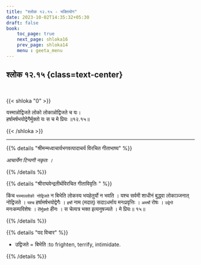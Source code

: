 ```yaml
---
title: "श्लोक १२.१५ - भक्तियोग"
date: 2023-10-02T14:35:32+05:30
draft: false
book:
    toc_page: true
    next_page: shloka16
    prev_page: shloka14
    menu : geeta_menu
---
```




## श्लोक १२.१५ {class=text-center}

<br/>

{{< shloka  "0"  >}}

यस्मान्नोद्विजते लोको लोकान्नोद्विजते च यः।  
हर्षामर्षभयोद्वेगैर्मुक्तो यः स च मे प्रियः ॥१२.१५॥

{{< /shloka >}}

---


{{% details "श्रीमन्मध्वाचार्यभगवत्पादाचर्य विरचित  गीताभाष्य" %}}

*आचार्येण टिप्पणी नकृतः ।*

{{% /details %}}



{{% details "श्रीराघवेन्द्रतीर्थविरचित गीताविवृतिः " %}}

किंच `यस्माल्लोको नोद्विजते` न बिभेति लोकस्य भयहेतुर्यो न भवति । यश्च
सर्वमी शाधीनं बुद्ध्वा लोकाञ्जनात्‌ नोद्विजते । `यश्च` हर्षामर्षभयोद्वेगैः । `हर्षो` नाम
(मदात्‌) सदाऽधर्माय मनःप्रवृत्तिः । `अमर्षो` रोषः । `उद्वेगो` मनःकम्पविशेषः ।
त`र्मुक्तो` हीनः । स चेत्यत्र भक्त इत्यनुषज्यते । मे प्रियः॥ १५॥

{{% /details %}}



{{% details "पद विचार" %}}

- उद्विजते = बिभेति :to frighten, terrify, intimidate.


{{% /details %}}
